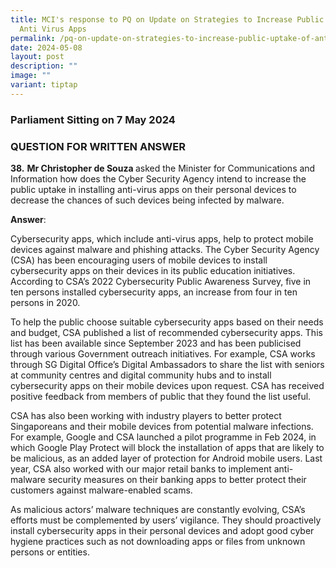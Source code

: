 ```yaml
---
title: MCI's response to PQ on Update on Strategies to Increase Public Uptake of
  Anti Virus Apps
permalink: /pq-on-update-on-strategies-to-increase-public-uptake-of-anti-virus-apps/
date: 2024-05-08
layout: post
description: ""
image: ""
variant: tiptap
---
```

<h3>Parliament Sitting on 7 May 2024</h3>
<h3>QUESTION FOR WRITTEN ANSWER</h3>
<p></p>
<p><strong>38.</strong>  <strong>Mr Christopher de Souza </strong>asked the
Minister for Communications and Information how does the Cyber Security
Agency intend to increase the public uptake in installing anti-virus apps
on their personal devices to decrease the chances of such devices being
infected by malware.</p>
<p><strong>Answer</strong>:</p>
<p>Cybersecurity apps, which include anti-virus apps, help to protect mobile
devices against malware and phishing attacks. The Cyber Security Agency
(CSA) has been encouraging users of mobile devices to install cybersecurity
apps on their devices in its public education initiatives. According to
CSA’s 2022 Cybersecurity Public Awareness Survey, five in ten persons installed
cybersecurity apps, an increase from four in ten persons in 2020.</p>
<p>To help the public choose suitable cybersecurity apps based on their needs
and budget, CSA published a list of recommended cybersecurity apps. This
list has been available since September 2023 and has been publicised through
various Government outreach initiatives. For example, CSA works through
SG Digital Office’s Digital Ambassadors to share the list with seniors
at community centres and digital community hubs and to install cybersecurity
apps on their mobile devices upon request. CSA has received positive feedback
from members of public that they found the list useful.</p>
<p>CSA has also been working with industry players to better protect Singaporeans
and their mobile devices from potential malware infections. For example,
Google and CSA launched a pilot programme in Feb 2024, in which Google
Play Protect will block the installation of apps that are likely to be
malicious, as an added layer of protection for Android mobile users. Last
year, CSA also worked with our major retail banks to implement anti-malware
security measures on their banking apps to better protect their customers
against malware-enabled scams.</p>
<p>As malicious actors’ malware techniques are constantly evolving, CSA’s
efforts must be complemented by users’ vigilance. They should proactively
install cybersecurity apps in their personal devices and adopt good cyber
hygiene practices such as not downloading apps or files from unknown persons
or entities.
<br>
</p>
